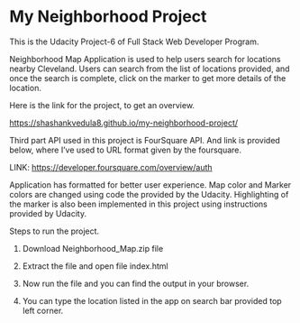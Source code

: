 # My Neighborhood Project

This is the Udacity Project-6 of Full Stack Web Developer Program.

Neighborhood Map Application is used to help users search for locations nearby Cleveland. Users can search from the list of locations provided, and once the search is complete, click on the marker to get more details of the location.

Here is the link for the project, to get an overview. 

https://shashankvedula8.github.io/my-neighborhood-project/

Third part API used in this project is FourSquare API. And link is provided below, where I’ve used to URL format given by the foursquare.

LINK: https://developer.foursquare.com/overview/auth

Application has formatted for better user experience. Map color and Marker colors are changed using code the provided by the Udacity. Highlighting of the marker is also been implemented in this project using instructions provided by Udacity.


Steps to run the project.

1. Download Neighborhood_Map.zip file

2. Extract the file and open file index.html

3. Now run the file and you can find the output in your browser.

4. You can type the location listed in the app  on search bar provided top left corner.
